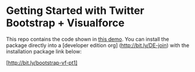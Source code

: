 # Getting Started with Twitter Bootstrap + Visualforce 

This repo contains the code shown in [this demo](http://www.youtube.com/watch?v=W1TbyDH0RaY&feature=youtu.be). You can install the package directly into a [developer edition org] (http://bit.ly/DE-join) with the installation package link below:

[http://bit.ly/bootstrap-vf-pt1]